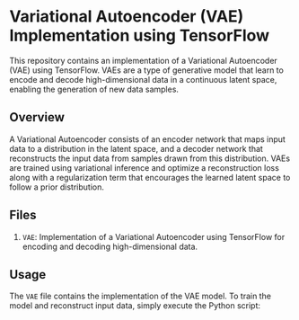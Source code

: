 # Variational Autoencoder (VAE) Implementation using TensorFlow

This repository contains an implementation of a Variational Autoencoder (VAE) using TensorFlow. VAEs are a type of generative model that learn to encode and decode high-dimensional data in a continuous latent space, enabling the generation of new data samples.

## Overview

A Variational Autoencoder consists of an encoder network that maps input data to a distribution in the latent space, and a decoder network that reconstructs the input data from samples drawn from this distribution. VAEs are trained using variational inference and optimize a reconstruction loss along with a regularization term that encourages the learned latent space to follow a prior distribution.

## Files

1. `VAE`: Implementation of a Variational Autoencoder using TensorFlow for encoding and decoding high-dimensional data.


## Usage

The `VAE` file contains the implementation of the VAE model. To train the model and reconstruct input data, simply execute the Python script:

